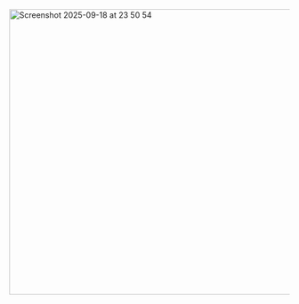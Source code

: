 
<img width="887" height="514" alt="Screenshot 2025-09-18 at 23 50 54" src="https://github.com/user-attachments/assets/0de6d72b-aae1-49e0-944b-d1973cc2ff91" />
